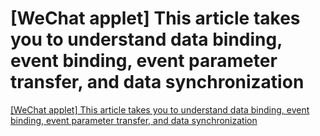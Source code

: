 # [WeChat applet] This article takes you to understand data binding, event binding, event parameter transfer, and data synchronization
[[WeChat applet] This article takes you to understand data binding, event binding, event parameter transfer, and data synchronization](https://aiwithcloud.com/2022/09/16/wechat_applet_this_article_takes_you_to_understand_data_binding_event_binding_event_parameter_transfer_and_data_synchronization/)